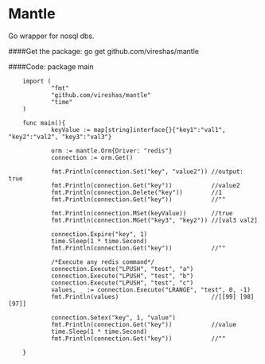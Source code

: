 Mantle
======

Go wrapper for nosql dbs.

####Get the package:
        go get github.com/vireshas/mantle
        
####Code:
        package main

        import (
                "fmt"
                "github.com/vireshas/mantle"
                "time"
        )

        func main(){
                keyValue := map[string]interface{}{"key1":"val1", "key2":"val2", "key3":"val3"}

                orm := mantle.Orm{Driver: "redis"}
                connection := orm.Get()

                fmt.Println(connection.Set("key", "value2")) //output: true
                fmt.Println(connection.Get("key"))           //value2
                fmt.Println(connection.Delete("key"))        //1
                fmt.Println(connection.Get("key"))           //""

                fmt.Println(connection.MSet(keyValue))       //true
                fmt.Println(connection.MGet("key3", "key2")) //[val3 val2]

                connection.Expire("key", 1)
                time.Sleep(1 * time.Second)
                fmt.Println(connection.Get("key"))           //""

                /*Execute any redis command*/
                connection.Execute("LPUSH", "test", "a")
                connection.Execute("LPUSH", "test", "b")
                connection.Execute("LPUSH", "test", "c")
                values, _ := connection.Execute("LRANGE", "test", 0, -1)
                fmt.Println(values)                          //[[99] [98] [97]]

                connection.Setex("key", 1, "value")
                fmt.Println(connection.Get("key"))           //value
                time.Sleep(1 * time.Second)
                fmt.Println(connection.Get("key"))           //""

        }
